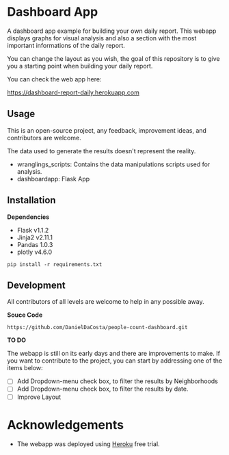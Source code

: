 # Dashboard App

A dashboard app example for building your own daily report. This webapp displays graphs for visual analysis and also a section with the most important informations of the daily report.

You can change the layout as you wish, the goal of this repository is to give you a starting point when building your daily report.

You can check the web app here:

https://dashboard-report-daily.herokuapp.com



## Usage

This is an open-source project, any feedback, improvement ideas, and contributors are welcome.

The data used to generate the results doesn't represent the reality.

- wranglings_scripts: Contains the data manipulations scripts used for analysis.
- dashboardapp: Flask App

## Installation

**Dependencies**

- Flask v1.1.2
- Jinja2 v2.11.1
- Pandas 1.0.3
- plotly v4.6.0

```
pip install -r requirements.txt
```

## Development

All contributors of all levels are welcome to help in any possible away. 

**Souce Code**

```
https://github.com/DanielDaCosta/people-count-dashboard.git
```

**TO DO**

The webapp is still on its early days and there are improvements to make. If you want to contribute to the project, you can start by addressing one of the items below:

- [ ] Add Dropdown-menu check box, to filter the results by Neighborhoods
- [ ] Add Dropdown-menu check box, to filter the results by date.
- [ ] Improve Layout

# Acknowledgements

- The webapp was deployed using [Heroku](https://dashboard.heroku.com) free trial.
